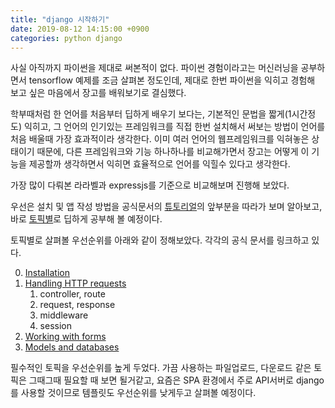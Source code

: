 ```yaml
---
title: "django 시작하기"
date: 2019-08-12 14:15:00 +0900
categories: python django
---
```

사실 아직까지 파이썬을 제대로 써본적이 없다. 파이썬 경험이라고는 머신러닝을 공부하면서 tensorflow 예제를 조금 살펴본 정도인데, 제대로 한번 파이썬을 익히고 경험해 보고 싶은 마음에서 장고를 배워보기로 결심했다.

학부때처럼 한 언어를 처음부터 딥하게 배우기 보다는, 기본적인 문법을 짧게(1시간정도) 익히고, 그 언어의 인기있는 프레임워크를 직접 한번 설치해서 써보는 방법이 언어를 처음 배울때 가장 효과적이라 생각한다. 이미 여러 언어의 웹프레임워크를 익혀놓은 상태이기 때문에, 다른 프레임워크와 기능 하나하나를 비교해가면서 장고는 어떻게 이 기능을 제공할까 생각하면서 익히면 효율적으로 언어를 익힐수 있다고 생각한다.

가장 많이 다뤄본 라라벨과 expressjs를 기준으로 비교해보며 진행해 보았다.

우선은 설치 및 앱 작성 방법을 공식문서의 [튜토리얼](https://docs.djangoproject.com/ko/2.2/intro/)의 앞부분을 따라가 보며 알아보고, 바로 [토픽별](https://docs.djangoproject.com/ko/2.2/topics/)로 딥하게 공부해 볼 예정이다.

토픽별로 살펴볼 우선순위를 아래와 같이 정해보았다. 각각의 공식 문서를 링크하고 있다.

0. [Installation](https://docs.djangoproject.com/en/2.2/topics/install/)
1. [Handling HTTP requests](https://docs.djangoproject.com/ko/2.2/topics/http/)
    1. controller, route
    2. request, response
    3. middleware
    4. session
2. [Working with forms](https://docs.djangoproject.com/en/2.2/topics/forms/)
3. [Models and databases](https://docs.djangoproject.com/en/2.2/topics/db/)

필수적인 토픽을 우선순위를 높게 두었다. 가끔 사용하는 파일업로드, 다운로드 같은 토픽은 그때그때 필요할 때 보면 될거같고, 요즘은 SPA 환경에서 주로 API서버로 django를 사용할 것이므로 템플릿도 우선순위를 낮게두고 살펴볼 예정이다.






